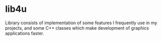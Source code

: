 lib4u
==========

Library consists of implementation of some features I frequently use in my projects, and some C++ classes which make development of graphics applications faster.
